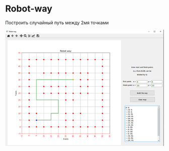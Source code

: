# Robot-way
Построить случайный путь между 2мя точками

![Image](https://github.com/HtwwtH/Robot-way/blob/master/screenshot.png)
